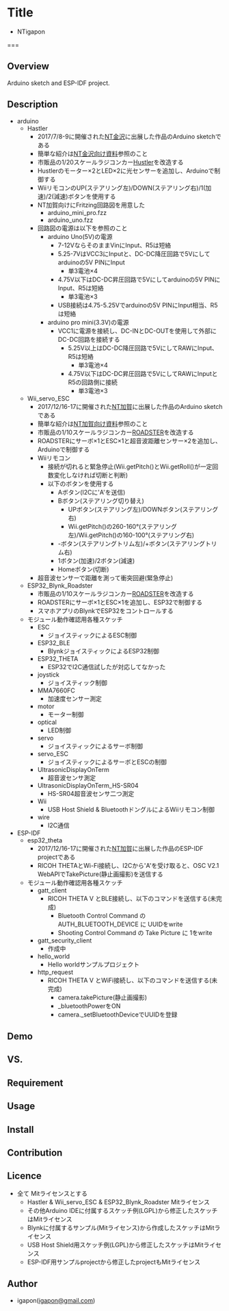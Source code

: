 
# Title

- NTigapon

===

## Overview
Arduino sketch and ESP-IDF project.


## Description

- arduino
    - Hastler
        - 2017/7/8-9に開催された[NT金沢](http://wiki.nicotech.jp/nico_tech/index.php?NT%E9%87%91%E6%B2%A22017)に出展した作品のArduino sketchである
        - 簡単な紹介は[NT金沢向け資料](https://1drv.ms/p/s!AnC3THzAcjDOgTi-qVfNM3mMPAdq)参照のこと
        - 市販品の1/20スケールラジコンカー[Hustler](https://www.amazon.co.jp/dp/B072JSL6Z9/ref=pe_2107282_266464282_TE_3p_dp_1)を改造する
        - Hustlerのモーター×2とLED×2に光センサーを追加し、Arduinoで制御する
        - WiiリモコンのUP(ステアリング左)/DOWN(ステアリング右)/1(加速)/2(減速)ボタンを使用する
        - NT加賀向けにFritzing回路図を用意した
            - arduino_mini_pro.fzz
            - arduino_uno.fzz
        - 回路図の電源は以下を参照のこと
            - arduino Uno(5V)の電源
                - 7-12VならそのままVinにInput、R5は短絡
                - 5.25-7VはVCC3にInputと、DC-DC降圧回路で5Vにしてarduinoの5V PINにInput
                    - 単3電池×4
                - 4.75V以下はDC-DC昇圧回路で5Vにしてarduinoの5V PINにInput、R5は短絡
                    - 単3電池×3
                - USB接続は4.75-5.25Vでarduinoの5V PINにInput相当、R5は短絡
            - arduino pro mini(3.3V)の電源
                - VCC1に電源を接続し、DC-INとDC-OUTを使用して外部にDC-DC回路を接続する
                    - 5.25V以上はDC-DC降圧回路で5VにしてRAWにInput、R5は短絡
                        - 単3電池×4
                    - 4.75V以下はDC-DC昇圧回路で5VにしてRAWにInputとR5の回路側に接続
                        - 単3電池×3
    - Wii_servo_ESC
        - 2017/12/16-17に開催された[NT加賀](http://wiki.nicotech.jp/nico_tech/index.php?NT%E5%8A%A0%E8%B3%802017)に出展した作品のArduino sketchである
        - 簡単な紹介は[NT加賀向け資料](https://1drv.ms/p/s!AnC3THzAcjDOgTqdw6XDkZbDYBN4)参照のこと
        - 市販品の1/10スケールラジコンカー[ROADSTER](http://www.tamiya.com/japan/products/57891/index.html)を改造する
        - ROADSTERにサーボ×1とESC×1と超音波距離センサー×2を追加し、Arduinoで制御する
        - Wiiリモコン
            - 接続が切れると緊急停止(Wii.getPitch()とWii.getRoll()が一定回数変化しなければ切断と判断)
            - 以下のボタンを使用する
                - Aボタン(I2Cに'A'を送信)
                - Bボタン(ステアリング切り替え)
                    - UPボタン(ステアリング左)/DOWNボタン(ステアリング右)
                    - Wii.getPitch()の260-160°(ステアリング左)/Wii.getPitch()の160-100°(ステアリング右)
                - -ボタン(ステアリングトリム左)/+ボタン(ステアリングトリム右)
                - 1ボタン(加速)/2ボタン(減速)
                - Homeボタン(切断)
        - 超音波センサーで距離を測って衝突回避(緊急停止)
    - ESP32_Blynk_Roadster
        - 市販品の1/10スケールラジコンカー[ROADSTER](http://www.tamiya.com/japan/products/57891/index.html)を改造する
        - ROADSTERにサーボ×1とESC×1を追加し、ESP32で制御する
        - スマホアプリのBlynkでESP32をコントロールする
    - モジュール動作確認用各種スケッチ
        - ESC
            - ジョイスティックによるESC制御
        - ESP32_BLE
            - BlynkジョイスティックによるESP32制御
        - ESP32_THETA
            - ESP32でI2C通信試したが対応してなかった
        - joystick
            - ジョイスティック制御
        - MMA7660FC
            - 加速度センサー測定
        - motor
            - モーター制御
        - optical
            - LED制御
        - servo
            - ジョイスティックによるサーボ制御
        - servo_ESC
            - ジョイスティックによるサーボとESCの制御
        - UltrasonicDisplayOnTerm
            - 超音波センサ測定
        - UltrasonicDisplayOnTerm_HS-SR04
            - HS-SR04超音波センサ二つ測定
        - Wii
            - USB Host Shield & BluetoothドングルによるWiiリモコン制御
        - wire
            - I2C通信
- ESP-IDF
    - esp32_theta
        - 2017/12/16-17に開催された[NT加賀](http://wiki.nicotech.jp/nico_tech/index.php?NT%E5%8A%A0%E8%B3%802017)に出展した作品のESP-IDF projectである
        - RICOH THETAとWi-Fi接続し、I2Cから'A'を受け取ると、OSC V2.1 WebAPIでTakePicture(静止画撮影)を送信する
    - モジュール動作確認用各種スケッチ
        - gatt_client
            - RICOH THETA V とBLE接続し、以下のコマンドを送信する(未完成)
                - Bluetooth Control Command の AUTH_BLUETOOTH_DEVICE に UUIDをwrite
                - Shooting Control Command の Take Picture に 1をwrite
        - gatt_security_client
            - 作成中
        - hello_world
            - Hello worldサンプルプロジェクト
        - http_request
            - RICOH THETA V とWiFi接続し、以下のコマンドを送信する(未完成)
                - camera.takePicture(静止画撮影)
                - _bluetoothPowerをON
                - camera._setBluetoothDeviceでUUIDを登録

## Demo

## VS.

## Requirement

## Usage

## Install

## Contribution

## Licence

- 全て Mitライセンスとする
    - Hastler & Wii_servo_ESC & ESP32_Blynk_Roadster Mitライセンス
    - その他Arduino IDEに付属するスケッチ例(LGPL)から修正したスケッチはMitライセンス
    - Blynkに付属するサンプル(Mitライセンス)から作成したスケッチはMitライセンス
    - USB Host Shield用スケッチ例(LGPL)から修正したスケッチはMitライセンス
    - ESP-IDF用サンプルprojectから修正したprojectもMitライセンス

## Author

- igapon(igapon@gmail.com)
